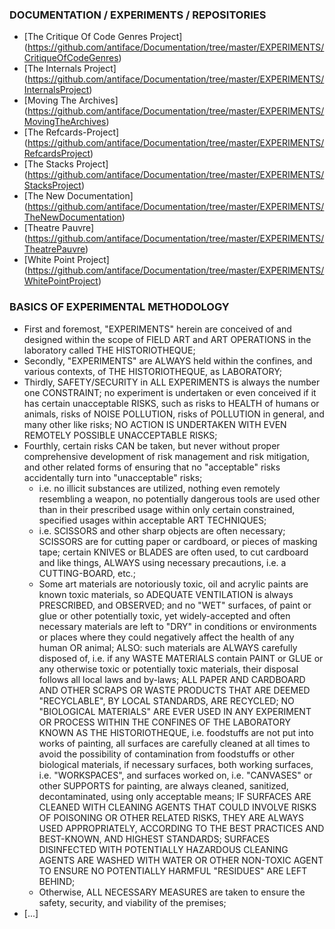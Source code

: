 ### DOCUMENTATION / EXPERIMENTS / REPOSITORIES
* [The Critique Of Code Genres Project] (https://github.com/antiface/Documentation/tree/master/EXPERIMENTS/CritiqueOfCodeGenres)
* [The Internals Project] (https://github.com/antiface/Documentation/tree/master/EXPERIMENTS/InternalsProject)
* [Moving The Archives] (https://github.com/antiface/Documentation/tree/master/EXPERIMENTS/MovingTheArchives)
* [The Refcards-Project] (https://github.com/antiface/Documentation/tree/master/EXPERIMENTS/RefcardsProject)
* [The Stacks Project] (https://github.com/antiface/Documentation/tree/master/EXPERIMENTS/StacksProject)
* [The New Documentation] (https://github.com/antiface/Documentation/tree/master/EXPERIMENTS/TheNewDocumentation)
* [Theatre Pauvre] (https://github.com/antiface/Documentation/tree/master/EXPERIMENTS/TheatrePauvre)
* [White Point Project] (https://github.com/antiface/Documentation/tree/master/EXPERIMENTS/WhitePointProject)

### BASICS OF EXPERIMENTAL METHODOLOGY
- First and foremost, "EXPERIMENTS" herein are conceived of and designed within the scope of FIELD ART and ART OPERATIONS in the laboratory called THE HISTORIOTHEQUE;
- Secondly, "EXPERIMENTS" are ALWAYS held within the confines, and various contexts, of THE HISTORIOTHEQUE, as LABORATORY;
- Thirdly, SAFETY/SECURITY in ALL EXPERIMENTS is always the number one CONSTRAINT; no experiment is undertaken or even conceived if it has certain unacceptable RISKS, such as risks to HEALTH of humans or animals, risks of NOISE POLLUTION, risks of POLLUTION in general, and many other like risks; NO ACTION IS UNDERTAKEN WITH EVEN REMOTELY POSSIBLE UNACCEPTABLE RISKS;
- Fourthly, certain risks CAN be taken, but never without proper comprehensive development of risk management and risk mitigation, and other related forms of ensuring that no "acceptable" risks accidentally turn into "unacceptable" risks;
  - i.e. no illicit substances are utilized, nothing even remotely resembling a weapon, no potentially dangerous tools are used other than in their prescribed usage within only certain constrained, specified usages within acceptable ART TECHNIQUES;
  - i.e. SCISSORS and other sharp objects are often necessary; SCISSORS are for cutting paper or cardboard, or pieces of masking tape; certain KNIVES or BLADES are often used, to cut cardboard and like things, ALWAYS using necessary precautions, i.e. a CUTTING-BOARD, etc.;
  - Some art materials are notoriously toxic, oil and acrylic paints are known toxic materials, so ADEQUATE VENTILATION is always PRESCRIBED, and OBSERVED; and no "WET" surfaces, of paint or glue or other potentially toxic, yet widely-accepted and often necessary materials are left to "DRY" in conditions or environments or places where they could negatively affect the health of any human OR animal; ALSO: such materials are ALWAYS carefully disposed of, i.e. if any WASTE MATERIALS contain PAINT or GLUE or any otherwise toxic or potentially toxic materials, their disposal follows all local laws and by-laws; ALL PAPER AND CARDBOARD AND OTHER SCRAPS OR WASTE PRODUCTS THAT ARE DEEMED "RECYCLABLE", BY LOCAL STANDARDS, ARE RECYCLED; NO "BIOLOGICAL MATERIALS" ARE EVER USED IN ANY EXPERIMENT OR PROCESS WITHIN THE CONFINES OF THE LABORATORY KNOWN AS THE HISTORIOTHEQUE, i.e. foodstuffs are not put into works of painting, all surfaces are carefully cleaned at all times to avoid the possibility of contamination from foodstuffs or other biological materials, if necessary surfaces, both working surfaces, i.e. "WORKSPACES", and surfaces worked on, i.e. "CANVASES" or other SUPPORTS for painting, are always cleaned, sanitized, decontaminated, using only acceptable means; IF SURFACES ARE CLEANED WITH CLEANING AGENTS THAT COULD INVOLVE RISKS OF POISONING OR OTHER RELATED RISKS, THEY ARE ALWAYS USED APPROPRIATELY, ACCORDING TO THE BEST PRACTICES AND BEST-KNOWN, AND HIGHEST STANDARDS; SURFACES DISINFECTED WITH POTENTIALLY HAZARDOUS CLEANING AGENTS ARE WASHED WITH WATER OR OTHER NON-TOXIC AGENT TO ENSURE NO POTENTIALLY HARMFUL "RESIDUES" ARE LEFT BEHIND;
  - Otherwise, ALL NECESSARY MEASURES are taken to ensure the safety, security, and viability of the premises;
- [...]
